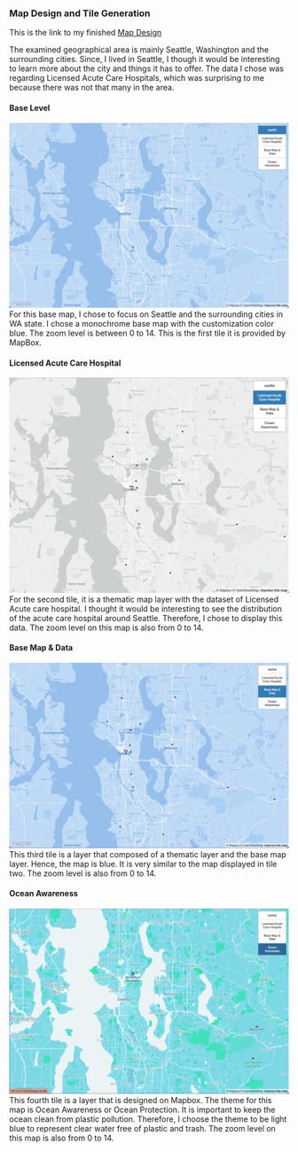 ### Map Design and Tile Generation

This is the link to my finished [Map Design](https://nlertv.github.io/webmap/)


The examined geographical area is mainly Seattle, Washington and the surrounding cities. Since, I lived in Seattle, I though it would be interesting to learn more about the city and things it has to offer. The data I chose was regarding Licensed Acute Care Hospitals, which was surprising to me because there was not that many in the area.

#### Base Level
![Base Map](/img/basemap.png)
For this base map, I chose to focus on Seattle and the surrounding cities in WA state. I chose a monochrome base map with the customization color blue. The zoom level is between 0 to 14. This is the first tile it is provided by MapBox.

#### Licensed Acute Care Hospital
![Hospital](/img/hospital.png)
For the second tile, it is a thematic map layer with the dataset of Licensed Acute care hospital. I thought it would be interesting to see the distribution of the acute care hospital around Seattle. Therefore, I chose to display this data. The zoom level on this map is also from 0 to 14. 

#### Base Map & Data
![Base&Data](/img/base%26data.png)
This third tile is a layer that composed of a thematic layer and the base map layer. Hence, the map is blue. It is very similar to the map displayed in tile two. The zoom level is also from 0 to 14.

#### Ocean Awareness 
![ocean](/img/ocean.png)
This fourth tile is a layer that is designed on Mapbox. The theme for this map is Ocean Awareness or Ocean Protection. It is important to keep the ocean clean from plastic pollution. Therefore, I choose the theme to be light blue to represent clear water free of plastic and trash. The zoom level on this map is also from 0 to 14.